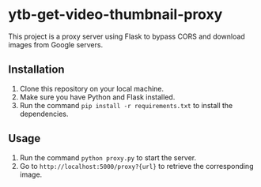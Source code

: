 # ytb-get-video-thumbnail-proxy

This project is a proxy server using Flask to bypass CORS and download images from Google servers.

## Installation

1. Clone this repository on your local machine.
2. Make sure you have Python and Flask installed.
3. Run the command `pip install -r requirements.txt` to install the dependencies.

## Usage

1. Run the command `python proxy.py` to start the server.
2. Go to `http://localhost:5000/proxy?{url}` to retrieve the corresponding image.